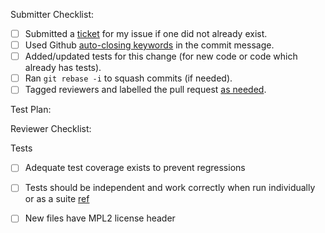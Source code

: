 Submitter Checklist:

- [ ] Submitted a [ticket](https://github.com/brave/browser-laptop/issues) for my issue if one did not already exist.
- [ ] Used Github [auto-closing keywords](https://help.github.com/articles/closing-issues-via-commit-messages/) in the commit message.
- [ ] Added/updated tests for this change (for new code or code which already has tests).
- [ ] Ran `git rebase -i` to squash commits (if needed).
- [ ] Tagged reviewers and labelled the pull request [as needed](https://github.com/brave/browser-laptop/wiki/Pull-request-process).

Test Plan:


Reviewer Checklist:

Tests


- [ ] Adequate test coverage exists to prevent regressions
- [ ] Tests should be independent and work correctly when run individually or as a suite [ref](https://github.com/brave/browser-laptop/wiki/Code-Guidelines#test-dependencies)
- [ ] New files have MPL2 license header


